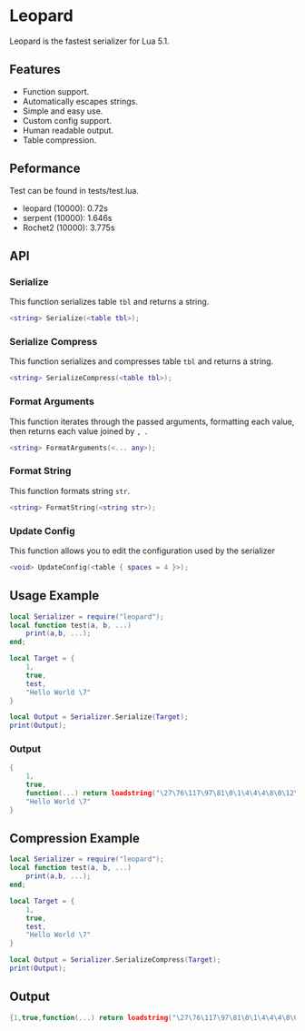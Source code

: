 # Leopard
Leopard is the fastest serializer for Lua 5.1.

## Features
- Function support.
- Automatically escapes strings.
- Simple and easy use.
- Custom config support.
- Human readable output.
- Table compression.

## Peformance
Test can be found in tests/test.lua.

- leopard (10000): 0.72s
- serpent (10000): 1.646s
- Rochet2 (10000): 3.775s

## API

### Serialize
This function serializes table `tbl` and returns a string.
```lua
<string> Serialize(<table tbl>);
```

### Serialize Compress
This function serializes and compresses table `tbl` and returns a string.
```lua
<string> SerializeCompress(<table tbl>);
```

### Format Arguments
This function iterates through the passed arguments, formatting each value, then returns each value joined by `, `.
```lua
<string> FormatArguments(<... any>);
```

### Format String
This function formats string `str`.
```lua
<string> FormatString(<string str>);
```

### Update Config
This function allows you to edit the configuration used by the serializer
```lua
<void> UpdateConfig(<table { spaces = 4 }>);
```

## Usage Example
```lua
local Serializer = require("leopard");
local function test(a, b, ...)
    print(a,b, ...);
end;

local Target = {
    1,
    true,
    test,
    "Hello World \7"
}

local Output = Serializer.Serialize(Target);
print(Output);
```

### Output
```lua
{
    1,
    true,
    function(...) return loadstring("\27\76\117\97\81\0\1\4\4\4\8\0\12\0\0\0\64\46\92\116\101\115\116\46\108\117\97\0\2\0\0\0\4\0\0\0\0\2\3\7\6\0\0\0\197\0\0\0\0\1\0\0\64\1\128\0\165\1\0\0\220\64\0\0\30\0\128\0\1\0\0\0\4\6\0\0\0\112\114\105\110\116\0\0\0\0\0\6\0\0\0\3\0\0\0\3\0\0\0\3\0\0\0\3\0\0\0\3\0\0\0\4\0\0\0\3\0\0\0\2\0\0\0\97\0\0\0\0\0\5\0\0\0\2\0\0\0\98\0\0\0\0\0\5\0\0\0\4\0\0\0\97\114\103\0\0\0\0\0\5\0\0\0\0\0\0\0")(...); end,
    "Hello World \7"
}
```

## Compression Example
```lua
local Serializer = require("leopard");
local function test(a, b, ...)
    print(a,b, ...);
end;

local Target = {
    1,
    true,
    test,
    "Hello World \7"
}

local Output = Serializer.SerializeCompress(Target);
print(Output);
```

## Output
```lua
{1,true,function(...) return loadstring("\27\76\117\97\81\0\1\4\4\4\8\0\12\0\0\0\64\46\92\116\101\115\116\46\108\117\97\0\2\0\0\0\4\0\0\0\0\2\3\7\6\0\0\0\197\0\0\0\0\1\0\0\64\1\128\0\165\1\0\0\220\64\0\0\30\0\128\0\1\0\0\0\4\6\0\0\0\112\114\105\110\116\0\0\0\0\0\6\0\0\0\3\0\0\0\3\0\0\0\3\0\0\0\3\0\0\0\3\0\0\0\4\0\0\0\3\0\0\0\2\0\0\0\97\0\0\0\0\0\5\0\0\0\2\0\0\0\98\0\0\0\0\0\5\0\0\0\4\0\0\0\97\114\103\0\0\0\0\0\5\0\0\0\0\0\0\0")(...); end,"Hello World \7"}
```
